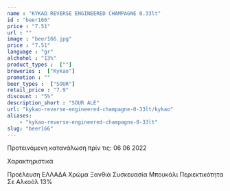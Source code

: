 ```yaml
---
name : "ΚΥΚΑΩ REVERSE ENGINEERED CHAMPAGNE 0.33lt"
id : "beer166"
price : "7.51"
url : ""
image : "beer166.jpg"
price : "7.51"
language : "gr"
alchohol : "13%"
product_types :  [""]
breweries :  ["Kykao"]
promotion : ""
beer_types :  ["SOUR"]
retail_price : "7.9"
discount : "5%"
description_short : "SOUR ALE"
url: "kykao-reverse-engineered-champagne-0-33lt/kykao"
aliases: 
    - "kykao-reverse-engineered-champagne-0-33lt"
slug: "beer166"
---
```


Προτεινόμενη κατανάλωση πρίν τις: 06 06 2022

Χαρακτηριστικά

Προέλευση
ΕΛΛΑΔΑ
Χρώμα
Ξανθιά
Συσκευασία
Μπουκάλι
Περιεκτικότητα Σε Αλκοόλ
13%